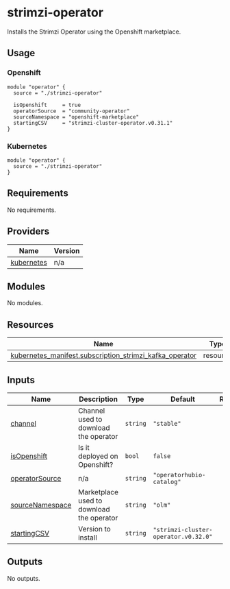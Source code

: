 # strimzi-operator

Installs the Strimzi Operator using the Openshift marketplace.

## Usage

### Openshift

```hcl
module "operator" {
  source = "./strimzi-operator"

  isOpenshift     = true
  operatorSource  = "community-operator"
  sourceNamespace = "openshift-marketplace"
  startingCSV     = "strimzi-cluster-operator.v0.31.1"
} 
```

### Kubernetes

```hcl
module "operator" {
  source = "./strimzi-operator"
} 
```

## Requirements

No requirements.

## Providers

| Name | Version |
|------|---------|
| <a name="provider_kubernetes"></a> [kubernetes](#provider\_kubernetes) | n/a |

## Modules

No modules.

## Resources

| Name | Type |
|------|------|
| [kubernetes_manifest.subscription_strimzi_kafka_operator](https://registry.terraform.io/providers/hashicorp/kubernetes/latest/docs/resources/manifest) | resource |

## Inputs

| Name | Description | Type | Default | Required |
|------|-------------|------|---------|:--------:|
| <a name="input_channel"></a> [channel](#input\_channel) | Channel used to download the operator | `string` | `"stable"` | no |
| <a name="input_isOpenshift"></a> [isOpenshift](#input\_isOpenshift) | Is it deployed on Openshift? | `bool` | `false` | no |
| <a name="input_operatorSource"></a> [operatorSource](#input\_operatorSource) | n/a | `string` | `"operatorhubio-catalog"` | no |
| <a name="input_sourceNamespace"></a> [sourceNamespace](#input\_sourceNamespace) | Marketplace used to download the operator | `string` | `"olm"` | no |
| <a name="input_startingCSV"></a> [startingCSV](#input\_startingCSV) | Version to install | `string` | `"strimzi-cluster-operator.v0.32.0"` | no |

## Outputs

No outputs.
